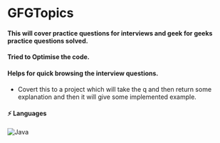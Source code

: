 # GFGTopics

#### This will cover practice questions for interviews and geek for geeks practice questions solved.
#### Tried to Optimise the code.
#### Helps for quick browsing the interview questions.
* Covert this to a project which will take the q and then return some explanation and then it will give some implemented example.

#### ⚡ Languages

![Java](https://img.shields.io/badge/-Java-red?style=flat-square&logo=java)

